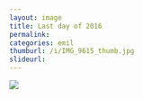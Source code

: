 ```yaml
---
layout: image
title: Last day of 2016
permalink: 
categories: emil
thumburl: /i/IMG_9615_thumb.jpg
slideurl: 
---
```

![]({{site.url}}/i/IMG_9615.jpg)

